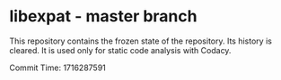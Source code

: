 # libexpat - master branch

This repository contains the frozen state of the repository.
Its history is cleared. It is used only for static code
analysis with Codacy.

Commit Time: 1716287591